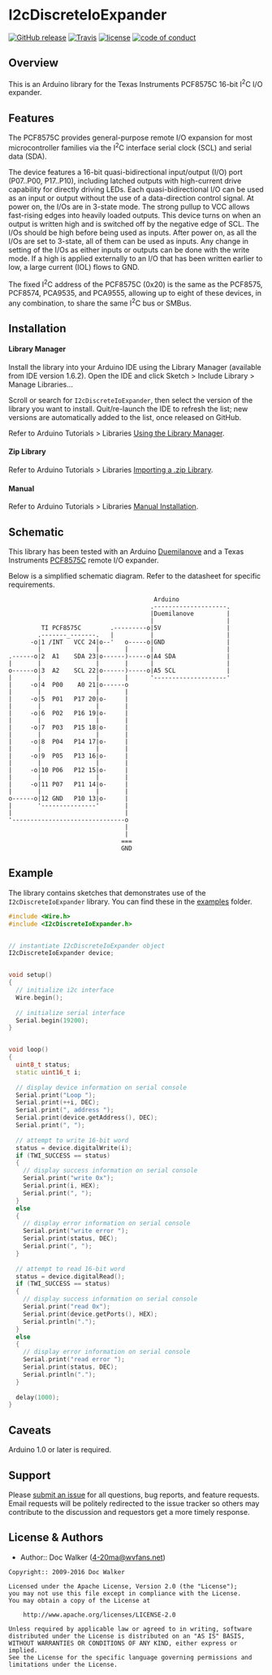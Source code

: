 # I2cDiscreteIoExpander
[![GitHub release](https://img.shields.io/github/release/4-20ma/I2cDiscreteIoExpander.svg?maxAge=3600)][GitHub release]
[![Travis](https://img.shields.io/travis/4-20ma/I2cDiscreteIoExpander.svg?maxAge=3600)][Travis]
[![license](https://img.shields.io/github/license/4-20ma/I2cDiscreteIoExpander.svg?maxAge=3600)][license]
[![code of conduct](https://img.shields.io/badge/%E2%9D%A4-code%20of%20conduct-blue.svg?maxAge=3600)][code of conduct]

[GitHub release]:   https://github.com/4-20ma/I2cDiscreteIoExpander
[Travis]:           https://travis-ci.org/4-20ma/I2cDiscreteIoExpander
[license]:          LICENSE
[code of conduct]:  CODE_OF_CONDUCT.md


## Overview
This is an Arduino library for the Texas Instruments PCF8575C 16-bit I<sup>2</sup>C I/O expander.


## Features
The PCF8575C provides general-purpose remote I/O expansion for most microcontroller families via the I<sup>2</sup>C interface serial clock (SCL) and serial data (SDA).

The device features a 16-bit quasi-bidirectional input/output (I/O) port (P07..P00, P17..P10), including latched outputs with high-current drive capability for directly driving LEDs. Each quasi-bidirectional I/O can be used as an input or output without the use of a data-direction control signal. At power on, the I/Os are in 3-state mode. The strong pullup to VCC allows fast-rising edges into heavily loaded outputs. This device turns on when an output is written high and is switched off by the negative edge of SCL. The I/Os should be high before being used as inputs. After power on, as all the I/Os are set to 3-state, all of them can be used as inputs. Any change in setting of the I/Os as either inputs or outputs can be done with the write mode. If a high is applied externally to an I/O that has been written earlier to low, a large current (IOL) flows to GND.

The fixed I<sup>2</sup>C address of the PCF8575C (0x20) is the same as the PCF8575, PCF8574, PCA9535, and PCA9555, allowing up to eight of these devices, in any combination, to share the same I<sup>2</sup>C bus or SMBus.


## Installation

#### Library Manager
Install the library into your Arduino IDE using the Library Manager (available from IDE version 1.6.2). Open the IDE and click Sketch > Include Library > Manage Libraries&hellip;

Scroll or search for `I2cDiscreteIoExpander`, then select the version of the library you want to install. Quit/re-launch the IDE to refresh the list; new versions are automatically added to the list, once released on GitHub.

Refer to Arduino Tutorials > Libraries [Using the Library Manager](https://www.arduino.cc/en/Guide/Libraries#toc3).

#### Zip Library
Refer to Arduino Tutorials > Libraries [Importing a .zip Library](https://www.arduino.cc/en/Guide/Libraries#toc4).

#### Manual
Refer to Arduino Tutorials > Libraries [Manual Installation](https://www.arduino.cc/en/Guide/Libraries#toc5).


## Schematic
This library has been tested with an Arduino [Duemilanove](http://www.arduino.cc/en/Main/ArduinoBoardDuemilanove) and a Texas Instruments [PCF8575C](http://www.ti.com/product/pcf8575c) remote I/O expander.

Below is a simplified schematic diagram. Refer to the datasheet for specific requirements.

```
                                        Arduino
                                       .--------------------.
                                       |Duemilanove         |
                                       |                    |
         TI PCF8575C        .---------o|5V                  |
        .-------_-------.   |          |                    |
      -o|1 /INT   VCC 24|o--'   o-----o|GND                 |
        |               |       |      |                    |
.------o|2  A1    SDA 23|o------)-----o|A4 SDA              |
|       |               |       |      |                    |
o------o|3  A2    SCL 22|o------)-----o|A5 SCL              |
|       |               |       |      '--------------------'
|     -o|4  P00    A0 21|o------o
|       |               |       |
|     -o|5  P01   P17 20|o-     |
|       |               |       |
|     -o|6  P02   P16 19|o-     |
|       |               |       |
|     -o|7  P03   P15 18|o-     |
|       |               |       |
|     -o|8  P04   P14 17|o-     |
|       |               |       |
|     -o|9  P05   P13 16|o-     |
|       |               |       |
|     -o|10 P06   P12 15|o-     |
|       |               |       |
|     -o|11 P07   P11 14|o-     |
|       |               |       |
o------o|12 GND   P10 13|o-     |
|       '---------------'       |
|                               |
'-------------------------------o
                                |
                                |
                               ===
                               GND
```


## Example
The library contains sketches that demonstrates use of the `I2cDiscreteIoExpander` library. You can find these in the [examples](/4-20ma/I2cDiscreteIoExpander/tree/master/examples/) folder.

``` cpp
#include <Wire.h>
#include <I2cDiscreteIoExpander.h>


// instantiate I2cDiscreteIoExpander object
I2cDiscreteIoExpander device;


void setup()
{
  // initialize i2c interface
  Wire.begin();
  
  // initialize serial interface
  Serial.begin(19200);
}


void loop()
{
  uint8_t status;
  static uint16_t i;
  
  // display device information on serial console
  Serial.print("Loop ");
  Serial.print(++i, DEC);
  Serial.print(", address ");
  Serial.print(device.getAddress(), DEC);
  Serial.print(", ");
  
  // attempt to write 16-bit word
  status = device.digitalWrite(i);
  if (TWI_SUCCESS == status)
  {
    // display success information on serial console
    Serial.print("write 0x");
    Serial.print(i, HEX);
    Serial.print(", ");
  }
  else
  {
    // display error information on serial console
    Serial.print("write error ");
    Serial.print(status, DEC);
    Serial.print(", ");
  }
  
  // attempt to read 16-bit word
  status = device.digitalRead();
  if (TWI_SUCCESS == status)
  {
    // display success information on serial console
    Serial.print("read 0x");
    Serial.print(device.getPorts(), HEX);
    Serial.println(".");
  }
  else
  {
    // display error information on serial console
    Serial.print("read error ");
    Serial.print(status, DEC);
    Serial.println(".");
  }
  
  delay(1000);
}
```


## Caveats
Arduino 1.0 or later is required.


## Support
Please [submit an issue](https://github.com/4-20ma/I2cDiscreteIoExpander/issues) for all questions, bug reports, and feature requests. Email requests will be politely redirected to the issue tracker so others may contribute to the discussion and requestors get a more timely response.


## License & Authors

- Author:: Doc Walker ([4-20ma@wvfans.net](mailto:4-20ma@wvfans.net))

```
Copyright:: 2009-2016 Doc Walker

Licensed under the Apache License, Version 2.0 (the "License");
you may not use this file except in compliance with the License.
You may obtain a copy of the License at

    http://www.apache.org/licenses/LICENSE-2.0

Unless required by applicable law or agreed to in writing, software
distributed under the License is distributed on an "AS IS" BASIS,
WITHOUT WARRANTIES OR CONDITIONS OF ANY KIND, either express or implied.
See the License for the specific language governing permissions and
limitations under the License.
```
